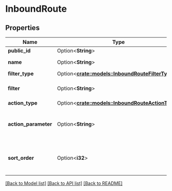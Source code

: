 # InboundRoute

## Properties

Name | Type | Description | Notes
------------ | ------------- | ------------- | -------------
**public_id** | Option<**String**> |  | [optional]
**name** | Option<**String**> | Name of this route | [optional]
**filter_type** | Option<[**crate::models::InboundRouteFilterType**](InboundRouteFilterType.md)> |  | [optional]
**filter** | Option<**String**> | Filter of the inbound data | [optional]
**action_type** | Option<[**crate::models::InboundRouteActionType**](InboundRouteActionType.md)> |  | [optional]
**action_parameter** | Option<**String**> | URL address or Email to notify about the inbound | [optional]
**sort_order** | Option<**i32**> | Place of this route in your routes queue's order | [optional]

[[Back to Model list]](../README.md#documentation-for-models) [[Back to API list]](../README.md#documentation-for-api-endpoints) [[Back to README]](../README.md)


